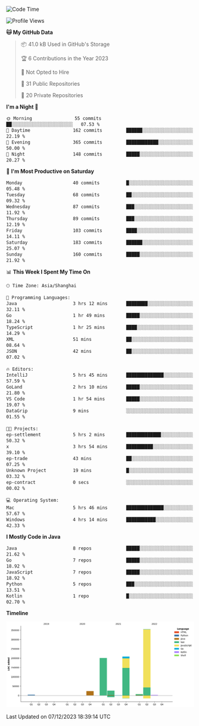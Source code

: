 <!--START_SECTION:waka-->
![Code Time](http://img.shields.io/badge/Code%20Time-2%2C170%20hrs%2047%20mins-blue)

![Profile Views](http://img.shields.io/badge/Profile%20Views-0-blue)

**🐱 My GitHub Data** 

> 📦 41.0 kB Used in GitHub's Storage 
 > 
> 🏆 6 Contributions in the Year 2023
 > 
> 🚫 Not Opted to Hire
 > 
> 📜 31 Public Repositories 
 > 
> 🔑 20 Private Repositories 
 > 
**I'm a Night 🦉** 

```text
🌞 Morning                55 commits          ██░░░░░░░░░░░░░░░░░░░░░░░   07.53 % 
🌆 Daytime                162 commits         ██████░░░░░░░░░░░░░░░░░░░   22.19 % 
🌃 Evening                365 commits         ████████████░░░░░░░░░░░░░   50.00 % 
🌙 Night                  148 commits         █████░░░░░░░░░░░░░░░░░░░░   20.27 % 
```
📅 **I'm Most Productive on Saturday** 

```text
Monday                   40 commits          █░░░░░░░░░░░░░░░░░░░░░░░░   05.48 % 
Tuesday                  68 commits          ██░░░░░░░░░░░░░░░░░░░░░░░   09.32 % 
Wednesday                87 commits          ███░░░░░░░░░░░░░░░░░░░░░░   11.92 % 
Thursday                 89 commits          ███░░░░░░░░░░░░░░░░░░░░░░   12.19 % 
Friday                   103 commits         ████░░░░░░░░░░░░░░░░░░░░░   14.11 % 
Saturday                 183 commits         ██████░░░░░░░░░░░░░░░░░░░   25.07 % 
Sunday                   160 commits         █████░░░░░░░░░░░░░░░░░░░░   21.92 % 
```


📊 **This Week I Spent My Time On** 

```text
🕑︎ Time Zone: Asia/Shanghai

💬 Programming Languages: 
Java                     3 hrs 12 mins       ████████░░░░░░░░░░░░░░░░░   32.11 % 
Go                       1 hr 49 mins        █████░░░░░░░░░░░░░░░░░░░░   18.24 % 
TypeScript               1 hr 25 mins        ████░░░░░░░░░░░░░░░░░░░░░   14.29 % 
XML                      51 mins             ██░░░░░░░░░░░░░░░░░░░░░░░   08.64 % 
JSON                     42 mins             ██░░░░░░░░░░░░░░░░░░░░░░░   07.02 % 

🔥 Editors: 
IntelliJ                 5 hrs 45 mins       ██████████████░░░░░░░░░░░   57.59 % 
GoLand                   2 hrs 10 mins       █████░░░░░░░░░░░░░░░░░░░░   21.80 % 
VS Code                  1 hr 54 mins        █████░░░░░░░░░░░░░░░░░░░░   19.07 % 
DataGrip                 9 mins              ░░░░░░░░░░░░░░░░░░░░░░░░░   01.55 % 

🐱‍💻 Projects: 
ep-settlement            5 hrs 2 mins        █████████████░░░░░░░░░░░░   50.32 % 
x                        3 hrs 54 mins       ██████████░░░░░░░░░░░░░░░   39.10 % 
ep-trade                 43 mins             ██░░░░░░░░░░░░░░░░░░░░░░░   07.25 % 
Unknown Project          19 mins             █░░░░░░░░░░░░░░░░░░░░░░░░   03.32 % 
ep-contract              0 secs              ░░░░░░░░░░░░░░░░░░░░░░░░░   00.02 % 

💻 Operating System: 
Mac                      5 hrs 46 mins       ██████████████░░░░░░░░░░░   57.67 % 
Windows                  4 hrs 14 mins       ███████████░░░░░░░░░░░░░░   42.33 % 
```

**I Mostly Code in Java** 

```text
Java                     8 repos             █████░░░░░░░░░░░░░░░░░░░░   21.62 % 
Go                       7 repos             █████░░░░░░░░░░░░░░░░░░░░   18.92 % 
JavaScript               7 repos             █████░░░░░░░░░░░░░░░░░░░░   18.92 % 
Python                   5 repos             ███░░░░░░░░░░░░░░░░░░░░░░   13.51 % 
Kotlin                   1 repo              █░░░░░░░░░░░░░░░░░░░░░░░░   02.70 % 
```



**Timeline**

![Lines of Code chart](https://raw.githubusercontent.com/youtiaoguagua/youtiaoguagua/master/assets/bar_graph.png)


 Last Updated on 07/12/2023 18:39:14 UTC
<!--END_SECTION:waka-->